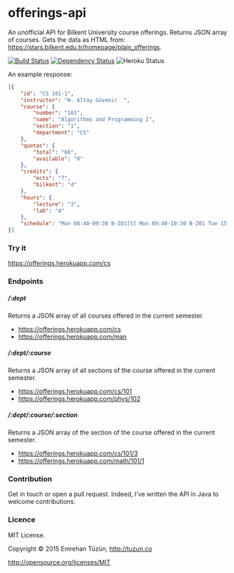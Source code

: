 # offerings-api
An unofficial API for Bilkent University course offerings. Returns JSON array of courses. Gets the data as HTML from: https://stars.bilkent.edu.tr/homepage/plain_offerings.

[![Build Status](https://api.travis-ci.org/emrehan/offerings-api.png)](https://api.travis-ci.org/emrehan/offerings-api)
[![Dependency Status](https://www.versioneye.com/user/projects/553502477f43bc60fe000002/badge.svg?style=flat)](https://www.versioneye.com/user/projects/553502477f43bc60fe000002)
![Heroku Status](http://heroku-badge.herokuapp.com/?app=offerings&root=cs)

An example response:
```json
[{
    "id": "CS 101-1",
    "instructor": "H. Altay Güvenir  ",
    "course": {
        "number": "101",
        "name": "Algorithms and Programming I",
        "section": "1",
        "department": "CS"
    },
    "quotas": {
        "total": "60",
        "available": "0"
    },
    "credits": {
        "ects": "7",
        "bilkent": "4"
    },
    "hours": {
        "lecture": "3",
        "lab": "4"
    },
    "schedule": "Mon 08:40-09:30 B-Z01[S] Mon 09:40-10:30 B-Z01 Tue 15:40-17:30 B-303[L] Wed 10:40-12:30 B-Z01"
}]
```


### Try it
https://offerings.herokuapp.com/cs

### Endpoints
##### /:dept
Returns a JSON array of all courses offered in the current semester. 

* https://offerings.herokuapp.com/cs
* https://offerings.herokuapp.com/man

##### /:dept/:course
Returns a JSON array of all sections of the course offered in the current semester. 

* https://offerings.herokuapp.com/cs/101
* https://offerings.herokuapp.com/phys/102

##### /:dept/:course/:section
Returns a JSON array of the section of the course offered in the current semester. 

* https://offerings.herokuapp.com/cs/101/3
* https://offerings.herokuapp.com/math/101/1

### Contribution
Get in touch or open a pull request. Indeed, I've written the API in Java to welcome contributions.

### Licence
MIT License.

Copyright © 2015 Emrehan Tüzün, http://tuzun.co

http://opensource.org/licenses/MIT
